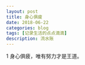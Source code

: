 ```yaml
---
layout: post
title: 身心俱疲
date: 2018-06-22
categories: blog
tags: [记录生活的点点滴滴]
description: 流水账
---
```


1 身心俱疲，唯有努力才是王道。









